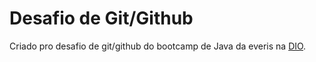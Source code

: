 # Desafio de Git/Github

Criado pro desafio de git/github do bootcamp de Java da everis na [DIO](https://web.digitalinnovation.one/).
